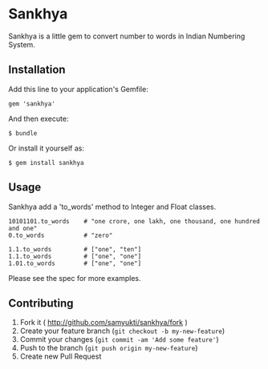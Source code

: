 # Sankhya

Sankhya is a little gem to convert number to words in Indian Numbering System.

## Installation

Add this line to your application's Gemfile:

    gem 'sankhya'

And then execute:

    $ bundle

Or install it yourself as:

    $ gem install sankhya

## Usage

Sankhya add a 'to_words' method to Integer and Float classes.

    10101101.to_words    # "one crore, one lakh, one thousand, one hundred and one"
    0.to_words           # "zero"

    1.1.to_words         # ["one", "ten"]
    1.1.to_words         # ["one", "one"]
    1.01.to_words        # ["one", "one"]


Please see the spec for more examples.

## Contributing

1. Fork it ( http://github.com/samyukti/sankhya/fork )
2. Create your feature branch (`git checkout -b my-new-feature`)
3. Commit your changes (`git commit -am 'Add some feature'`)
4. Push to the branch (`git push origin my-new-feature`)
5. Create new Pull Request
